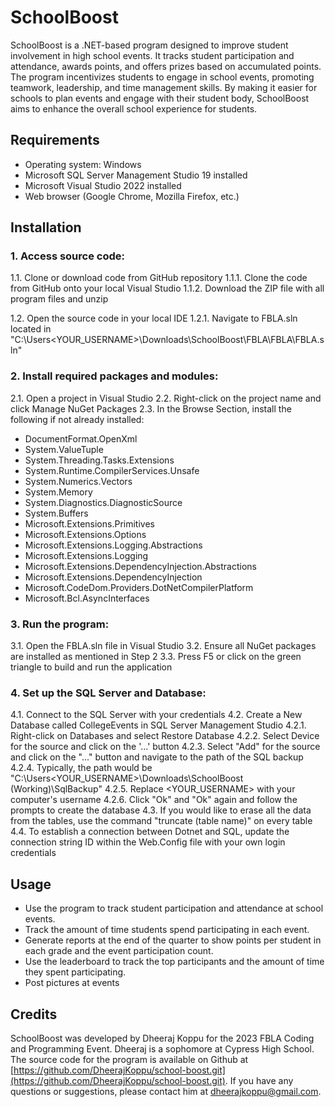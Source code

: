 # SchoolBoost

SchoolBoost is a .NET-based program designed to improve student involvement in high school events. It tracks student participation and attendance, awards points, and offers prizes based on accumulated points. The program incentivizes students to engage in school events, promoting teamwork, leadership, and time management skills. By making it easier for schools to plan events and engage with their student body, SchoolBoost aims to enhance the overall school experience for students.

## Requirements
- Operating system: Windows
- Microsoft SQL Server Management Studio 19 installed
- Microsoft Visual Studio 2022 installed
- Web browser (Google Chrome, Mozilla Firefox, etc.)

## Installation

### 1. Access source code:

  1.1. Clone or download code from GitHub repository
    1.1.1. Clone the code from GitHub onto your local Visual Studio
    1.1.2. Download the ZIP file with all program files and unzip

  1.2. Open the source code in your local IDE
    1.2.1. Navigate to FBLA.sln located in "C:\Users<YOUR_USERNAME>\Downloads\SchoolBoost\FBLA\FBLA\FBLA.sln"

### 2. Install required packages and modules:

  2.1. Open a project in Visual Studio
  2.2. Right-click on the project name and click Manage NuGet Packages
  2.3. In the Browse Section, install the following if not already installed:

- DocumentFormat.OpenXml
- System.ValueTuple
- System.Threading.Tasks.Extensions
- System.Runtime.CompilerServices.Unsafe
- System.Numerics.Vectors
- System.Memory
- System.Diagnostics.DiagnosticSource
- System.Buffers
- Microsoft.Extensions.Primitives
- Microsoft.Extensions.Options
- Microsoft.Extensions.Logging.Abstractions
- Microsoft.Extensions.Logging
- Microsoft.Extensions.DependencyInjection.Abstractions
- Microsoft.Extensions.DependencyInjection
- Microsoft.CodeDom.Providers.DotNetCompilerPlatform
- Microsoft.Bcl.AsyncInterfaces

### 3. Run the program:

  3.1. Open the FBLA.sln file in Visual Studio
  3.2. Ensure all NuGet packages are installed as mentioned in Step 2
  3.3. Press F5 or click on the green triangle to build and run the application

### 4. Set up the SQL Server and Database:

  4.1. Connect to the SQL Server with your credentials
  4.2. Create a New Database called CollegeEvents in SQL Server Management Studio
    4.2.1. Right-click on Databases and select Restore Database
    4.2.2. Select Device for the source and click on the '...' button
    4.2.3. Select "Add" for the source and click on the "..." button and navigate to the path of the SQL backup
    4.2.4. Typically, the path would be "C:\Users\<YOUR_USERNAME>\Downloads\SchoolBoost (Working)\SqlBackup"
    4.2.5. Replace <YOUR_USERNAME> with your computer's username
    4.2.6. Click "Ok" and "Ok" again and follow the prompts to create the database
  4.3. If you would like to erase all the data from the tables, use the command "truncate (table name)" on every table
  4.4. To establish a connection between Dotnet and SQL, update the connection string ID within the Web.Config file with your own login credentials
## Usage

- Use the program to track student participation and attendance at school events.
- Track the amount of time students spend participating in each event.
- Generate reports at the end of the quarter to show points per student in each grade and the event participation count.
- Use the leaderboard to track the top participants and the amount of time they spent participating.
- Post pictures at events

## Credits

SchoolBoost was developed by Dheeraj Koppu for the 2023 FBLA Coding and Programming Event. Dheeraj is a sophomore at Cypress High School. The source code for the program is available on Github at [https://github.com/DheerajKoppu/school-boost.git](https://github.com/DheerajKoppu/school-boost.git). If you have any questions or suggestions, please contact him at [dheerajkoppu@gmail.com](mailto:dheerajkoppu@gmail.com).

